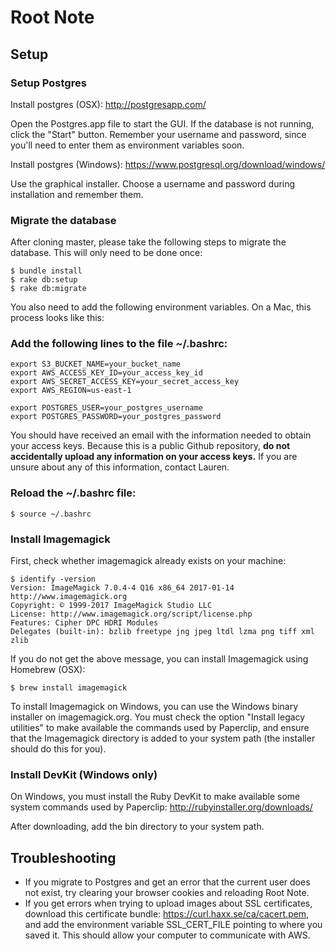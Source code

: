 # Root Note

## Setup

### Setup Postgres

Install postgres (OSX):
http://postgresapp.com/

Open the Postgres.app file to start the GUI. If the database is not running, click the "Start" button.
Remember your username and password, since you'll need to enter them as environment variables soon.

Install postgres (Windows):
https://www.postgresql.org/download/windows/

Use the graphical installer. Choose a username and password during installation and remember them.

### Migrate the database

After cloning master, please take the following steps to migrate the database. This will only need to be done once:

```
$ bundle install
$ rake db:setup
$ rake db:migrate
```

You also need to add the following environment variables. On a Mac, this process looks like this:

### Add the following lines to the file ~/.bashrc:
```
export S3_BUCKET_NAME=your_bucket_name
export AWS_ACCESS_KEY_ID=your_access_key_id
export AWS_SECRET_ACCESS_KEY=your_secret_access_key
export AWS_REGION=us-east-1

export POSTGRES_USER=your_postgres_username
export POSTGRES_PASSWORD=your_postgres_password
```
You should have received an email with the information needed to obtain your access keys. Because this is a public Github repository, **do not accidentally upload any information on your access keys.** If you are unsure about any of this information, contact Lauren.

### Reload the ~/.bashrc file:
```
$ source ~/.bashrc
```

### Install Imagemagick

First, check whether imagemagick already exists on your machine:
```
$ identify -version
Version: ImageMagick 7.0.4-4 Q16 x86_64 2017-01-14 http://www.imagemagick.org
Copyright: © 1999-2017 ImageMagick Studio LLC
License: http://www.imagemagick.org/script/license.php
Features: Cipher DPC HDRI Modules 
Delegates (built-in): bzlib freetype jng jpeg ltdl lzma png tiff xml zlib
```

If you do not get the above message, you can install Imagemagick using Homebrew (OSX):
```
$ brew install imagemagick
```

To install Imagemagick on Windows, you can use the Windows binary installer on imagemagick.org. You must check the option "Install legacy utilities" to make available the commands used by Paperclip, and ensure that the Imagemagick directory is added to your system path (the installer should do this for you).

### Install DevKit (Windows only)

On Windows, you must install the Ruby DevKit to make available some system commands used by Paperclip:
http://rubyinstaller.org/downloads/

After downloading, add the bin directory to your system path.

## Troubleshooting

- If you migrate to Postgres and get an error that the current user does not exist, try clearing your browser cookies and reloading Root Note.
- If you get errors when trying to upload images about SSL certificates, download this certificate bundle: https://curl.haxx.se/ca/cacert.pem, and add the environment variable SSL_CERT_FILE pointing to where you saved it. This should allow your computer to communicate with AWS.